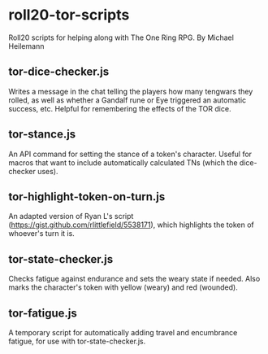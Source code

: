 roll20-tor-scripts
==================

Roll20 scripts for helping along with The One Ring RPG.
By Michael Heilemann


tor-dice-checker.js
-------------------

Writes a message in the chat telling the players how many tengwars they rolled,
as well as whether a Gandalf rune or Eye triggered an automatic success, etc.
Helpful for remembering the effects of the TOR dice.


tor-stance.js
-------------

An API command for setting the stance of a token's character. Useful for macros
that want to include automatically calculated TNs (which the dice-checker uses).


tor-highlight-token-on-turn.js
------------------------------

An adapted version of Ryan L's script (https://gist.github.com/rlittlefield/5538171),
which highlights the token of whoever's turn it is.


tor-state-checker.js
--------------------

Checks fatigue against endurance and sets the weary state if needed. Also marks
the character's token with yellow (weary) and red (wounded).

tor-fatigue.js
--------------

A temporary script for automatically adding travel and encumbrance fatigue, for
use with tor-state-checker.js.
